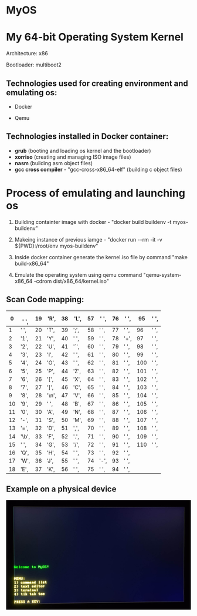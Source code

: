 # MyOS
<h1>My 64-bit Operating System Kernel</h1>

Architecture: x86

Bootloader: multiboot2


<h2>Technologies used for creating environment and emulating os:</h2>

- Docker

- Qemu


<h2>Technologies installed in Docker container:</h2>

- <b>grub</b> (booting and loading os kernel and the bootloader)
- <b>xorriso</b> (creating and managing ISO image files)
- <b>nasm</b> (building asm object files)
- <b>gcc cross compiler</b> - "gcc-cross-x86_64-elf" (building c object files)


<h1>Process of emulating and launching os</h1>

1) Building containter image with docker - "docker build buildenv -t myos-buildenv"
  
  
2) Makeing instance of previous iamge - "docker run --rm -it -v ${PWD}:/root/env myos-buildenv"


4) Inside docker container generate the kernel.iso file by command "make build-x86_64"


6) Emulate the operating system using qemu command "qemu-system-x86_64 -cdrom dist/x86_64/kernel.iso"


<h2>Scan Code mapping: </h2>


<table>
<thead>
  <tr>
    <th>0</th>
    <th>&nbsp;&nbsp;&nbsp;<br>' ',</th>
    <th>19</th>
    <th>'R',</th>
    <th>38</th>
    <th>'L',</th>
    <th>57</th>
    <th>' ',</th>
    <th>76</th>
    <th>' ',</th>
    <th>95</th>
    <th>' ',</th>
  </tr>
</thead>
<tbody>
  <tr>
    <td>1</td>
    <td>' ',</td>
    <td>20</td>
    <td>'T',</td>
    <td>39</td>
    <td>';',</td>
    <td>58</td>
    <td>' ',</td>
    <td>77</td>
    <td>' ',</td>
    <td>96</td>
    <td>' ',</td>
  </tr>
  <tr>
    <td>2</td>
    <td>'1',</td>
    <td>21</td>
    <td>'Y',</td>
    <td>40</td>
    <td>' ',</td>
    <td>59</td>
    <td>' ',</td>
    <td>78</td>
    <td>'+',</td>
    <td>97</td>
    <td>' ',</td>
  </tr>
  <tr>
    <td>3</td>
    <td>'2',</td>
    <td>22</td>
    <td>'U',</td>
    <td>41</td>
    <td>'`',</td>
    <td>60</td>
    <td>' ',</td>
    <td>79</td>
    <td>' ',</td>
    <td>98</td>
    <td>' ',</td>
  </tr>
  <tr>
    <td>4</td>
    <td>'3',</td>
    <td>23</td>
    <td>'I',</td>
    <td>42</td>
    <td>' ',</td>
    <td>61</td>
    <td>' ',</td>
    <td>80</td>
    <td>' ',</td>
    <td>99</td>
    <td>' ',</td>
  </tr>
  <tr>
    <td>5</td>
    <td>'4',</td>
    <td>24</td>
    <td>'O',</td>
    <td>43</td>
    <td>' ',</td>
    <td>62</td>
    <td>' ',</td>
    <td>81</td>
    <td>' ',</td>
    <td>100</td>
    <td>' ',</td>
  </tr>
  <tr>
    <td>6</td>
    <td>'5',</td>
    <td>25</td>
    <td>'P',</td>
    <td>44</td>
    <td>'Z',</td>
    <td>63</td>
    <td>' ',</td>
    <td>82</td>
    <td>' ',</td>
    <td>101</td>
    <td>' ',</td>
  </tr>
  <tr>
    <td>7</td>
    <td>'6',</td>
    <td>26</td>
    <td>'[',</td>
    <td>45</td>
    <td>'X',</td>
    <td>64</td>
    <td>' ',</td>
    <td>83</td>
    <td>' ',</td>
    <td>102</td>
    <td>' ',</td>
  </tr>
  <tr>
    <td>8</td>
    <td>'7',</td>
    <td>27</td>
    <td>']',</td>
    <td>46</td>
    <td>'C',</td>
    <td>65</td>
    <td>' ',</td>
    <td>84</td>
    <td>' ',</td>
    <td>103</td>
    <td>' ',</td>
  </tr>
  <tr>
    <td>9</td>
    <td>'8',</td>
    <td>28</td>
    <td>'\n',</td>
    <td>47</td>
    <td>'V',</td>
    <td>66</td>
    <td>' ',</td>
    <td>85</td>
    <td>' ',</td>
    <td>104</td>
    <td>' ',</td>
  </tr>
  <tr>
    <td>10</td>
    <td>'9',</td>
    <td>29</td>
    <td>' ',</td>
    <td>48</td>
    <td>'B',</td>
    <td>67</td>
    <td>' ',</td>
    <td>86</td>
    <td>' ',</td>
    <td>105</td>
    <td>' ',</td>
  </tr>
  <tr>
    <td>11</td>
    <td>'0',</td>
    <td>30</td>
    <td>'A',</td>
    <td>49</td>
    <td>'N',</td>
    <td>68</td>
    <td>' ',</td>
    <td>87</td>
    <td>' ',</td>
    <td>106</td>
    <td>' ',</td>
  </tr>
  <tr>
    <td>12</td>
    <td>'-',</td>
    <td>31</td>
    <td>'S',</td>
    <td>50</td>
    <td>'M',</td>
    <td>69</td>
    <td>' ',</td>
    <td>88</td>
    <td>' ',</td>
    <td>107</td>
    <td>' ',</td>
  </tr>
  <tr>
    <td>13</td>
    <td>'=',</td>
    <td>32</td>
    <td>'D',</td>
    <td>51</td>
    <td>',',</td>
    <td>70</td>
    <td>' ',</td>
    <td>89</td>
    <td>' ',</td>
    <td>108</td>
    <td>' ',</td>
  </tr>
  <tr>
    <td>14</td>
    <td>'\b',</td>
    <td>33</td>
    <td>'F',</td>
    <td>52</td>
    <td>'.',</td>
    <td>71</td>
    <td>' ',</td>
    <td>90</td>
    <td>' ',</td>
    <td>109</td>
    <td>' ',</td>
  </tr>
  <tr>
    <td>15</td>
    <td>' ',</td>
    <td>34</td>
    <td>'G',</td>
    <td>53</td>
    <td>'/',</td>
    <td>72</td>
    <td>' ',</td>
    <td>91</td>
    <td>' ',</td>
    <td>110</td>
    <td>' ',</td>
  </tr>
  <tr>
    <td>16</td>
    <td>'Q',</td>
    <td>35</td>
    <td>'H',</td>
    <td>54</td>
    <td>' ',</td>
    <td>73</td>
    <td>' ',</td>
    <td>92</td>
    <td>' ',</td>
    <td></td>
    <td></td>
  </tr>
  <tr>
    <td>17</td>
    <td>'W',</td>
    <td>36</td>
    <td>'J',</td>
    <td>55</td>
    <td>' ',</td>
    <td>74</td>
    <td>'-',</td>
    <td>93</td>
    <td>' ',</td>
    <td></td>
    <td></td>
  </tr>
  <tr>
    <td>18</td>
    <td>'E',</td>
    <td>37</td>
    <td>'K',</td>
    <td>56</td>
    <td>' ',</td>
    <td>75</td>
    <td>' ',</td>
    <td>94</td>
    <td>' ',</td>
    <td></td>
    <td></td>
  </tr>
</tbody>
</table>

<h2>Example on a physical device</h2>
<img src =https://github.com/mateushzet/MyOS/blob/ec55c162626dba94c6611ca839cc2d8f793dd6b4/photo.jpg>
